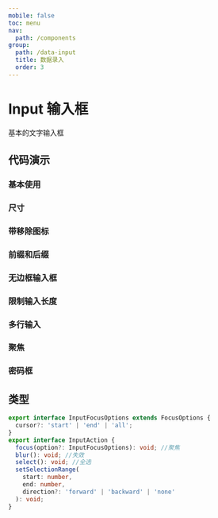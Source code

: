 ```yaml
---
mobile: false
toc: menu
nav:
  path: /components
group:
  path: /data-input
  title: 数据录入
  order: 3
---
```


# Input 输入框

基本的文字输入框

## 代码演示

### 基本使用

<code src="./demo/demo1.tsx"></code>

### 尺寸

<code src="./demo/demo10.tsx"></code>

### 带移除图标

<code src="./demo/demo2.tsx"></code>

### 前缀和后缀

<code src="./demo/demo3.tsx"></code>

### 无边框输入框

<code src="./demo/demo4.tsx"></code>

### 限制输入长度

<code src="./demo/demo5.tsx"></code>

### 多行输入

<code src="./demo/demo6.tsx"></code>


### 聚焦

<code src="./demo/demo8.tsx"></code>

### 密码框

<code src="./demo/demo9.tsx"></code>

## 类型

```typescript
export interface InputFocusOptions extends FocusOptions {
  cursor?: 'start' | 'end' | 'all';
}
export interface InputAction {
  focus(option?: InputFocusOptions): void; //聚焦
  blur(): void; //失效
  select(): void; //全选
  setSelectionRange(
    start: number,
    end: number,
    direction?: 'forward' | 'backward' | 'none'
  ): void;
}
```

<API src="./InputBase.tsx" props="actionRef|allowClear|borderless|defaultValue|disabled|maxLength|prefix|suffix|type|multiline|maxRows|minRows|value|onChange|onPressEnter|onRenderPrefix|onRenderSuffix|parser|formatter"></API>






